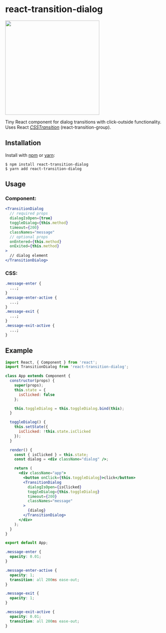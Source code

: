 # react-transition-dialog

<img src="https://i.imgur.com/1aXEK1a.gif" width="300px"/>

Tiny React component for dialog transitions with click-outside functionality. Uses React [_CSSTransition_](https://reactcommunity.org/react-transition-group/css-transition) (react-transition-group).

## Installation

Install with [npm](https://npmjs.org/) or [yarn](https://yarnpkg.com):

    $ npm install react-transition-dialog
    $ yarn add react-transition-dialog

## Usage

### Component:

```jsx
<TransitionDialog
  // required props
  dialogIsOpen={true}
  toggleDialog={this.method}
  timeout={200}
  classNames="message"
  // optional props
  onEntered={this.method}
  onExited={this.method}
>
  // dialog element
</TransitionDialog>
```

### CSS:

```css
.message-enter {
  ...;
}
.message-enter-active {
  ...;
}
.message-exit {
  ...;
}
.message-exit-active {
  ...;
}
```

## Example

```jsx
import React, { Component } from 'react';
import TransitionDialog from 'react-transition-dialog';

class App extends Component {
  constructor(props) {
    super(props);
    this.state = {
      isClicked: false
    };

    this.toggleDialog = this.toggleDialog.bind(this);
  }

  toggleDialog() {
    this.setState({
      isClicked: !this.state.isClicked
    });
  }

  render() {
    const { isClicked } = this.state;
    const dialog = <div className="dialog" />;

    return (
      <div className="app">
        <button onClick={this.toggleDialog}>click</button>
        <TransitionDialog
          dialogIsOpen={isClicked}
          toggleDialog={this.toggleDialog}
          timeout={200}
          classNames="message"
        >
          {dialog}
        </TransitionDialog>
      </div>
    );
  }
}

export default App;
```

```css
.message-enter {
  opacity: 0.01;
}

.message-enter-active {
  opacity: 1;
  transition: all 200ms ease-out;
}

.message-exit {
  opacity: 1;
}

.message-exit-active {
  opacity: 0.01;
  transition: all 200ms ease-out;
}
```
